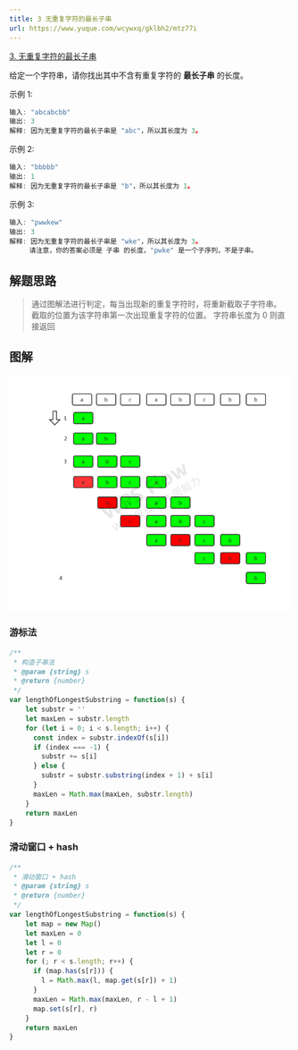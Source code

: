 ```yaml
---
title: 3 无重复字符的最长子串
url: https://www.yuque.com/wcywxq/gklbh2/mtz77i
---
```


[3. 无重复字符的最长子串](https://leetcode.cn/problems/longest-substring-without-repeating-characters)

给定一个字符串，请你找出其中不含有重复字符的 **最长子串** 的长度。

示例 1:

```javascript
输入: "abcabcbb"
输出: 3 
解释: 因为无重复字符的最长子串是 "abc"，所以其长度为 3。
```

示例 2:

```javascript
输入: "bbbbb"
输出: 1
解释: 因为无重复字符的最长子串是 "b"，所以其长度为 1。
```

示例 3:

```javascript
输入: "pwwkew"
输出: 3
解释: 因为无重复字符的最长子串是 "wke"，所以其长度为 3。
     请注意，你的答案必须是 子串 的长度，"pwke" 是一个子序列，不是子串。
```

<a name="0c223e18"></a>

## 解题思路

> 通过图解法进行判定，每当出现新的重复字符时，将重新截取子字符串。
> 截取的位置为该字符串第一次出现重复字符的位置。
> 字符串长度为 0 则直接返回

<a name="571f6dbc"></a>

## 图解

![无重复字符最长子串.png](assets/mtz77i/1608705746422-bc6ae42d-4e42-4012-b984-b85746b53b21.png) <a name="Nm6k0"></a>

### 游标法

```javascript
/**
 * 构造子串法
 * @param {string} s
 * @return {number}
 */
var lengthOfLongestSubstring = function(s) {
    let substr = ''
    let maxLen = substr.length
    for (let i = 0; i < s.length; i++) {
      const index = substr.indexOf(s[i])
      if (index === -1) {
        substr += s[i]
      } else {
        substr = substr.substring(index + 1) + s[i]
      }
      maxLen = Math.max(maxLen, substr.length)
    }
    return maxLen
}
```

<a name="zv5Wo"></a>

### 滑动窗口 + hash

```javascript
/**
 * 滑动窗口 + hash
 * @param {string} s
 * @return {number}
 */
var lengthOfLongestSubstring = function(s) {
    let map = new Map()
    let maxLen = 0
    let l = 0
    let r = 0
    for (; r < s.length; r++) {
      if (map.has(s[r])) {
        l = Math.max(l, map.get(s[r]) + 1)
      }
      maxLen = Math.max(maxLen, r - l + 1)
      map.set(s[r], r)
    }
    return maxLen
}
```
